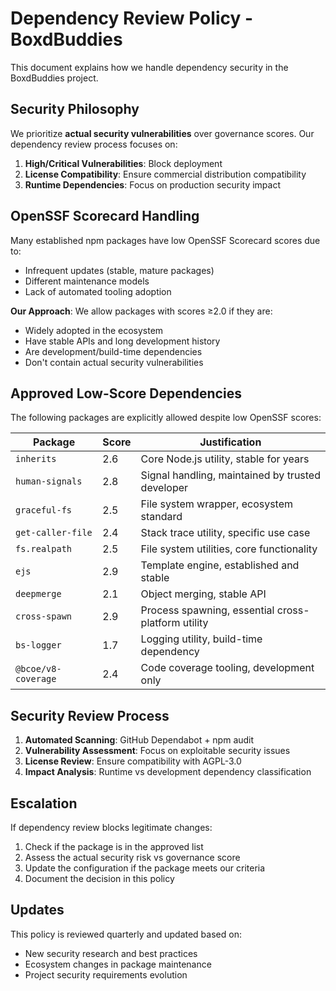 # Dependency Review Policy - BoxdBuddies

This document explains how we handle dependency security in the BoxdBuddies project.

## Security Philosophy

We prioritize **actual security vulnerabilities** over governance scores. Our dependency review process focuses on:

1. **High/Critical Vulnerabilities**: Block deployment
2. **License Compatibility**: Ensure commercial distribution compatibility
3. **Runtime Dependencies**: Focus on production security impact

## OpenSSF Scorecard Handling

Many established npm packages have low OpenSSF Scorecard scores due to:

- Infrequent updates (stable, mature packages)
- Different maintenance models
- Lack of automated tooling adoption

**Our Approach**: We allow packages with scores ≥2.0 if they are:

- Widely adopted in the ecosystem
- Have stable APIs and long development history
- Are development/build-time dependencies
- Don't contain actual security vulnerabilities

## Approved Low-Score Dependencies

The following packages are explicitly allowed despite low OpenSSF scores:

| Package             | Score | Justification                                      |
| ------------------- | ----- | -------------------------------------------------- |
| `inherits`          | 2.6   | Core Node.js utility, stable for years             |
| `human-signals`     | 2.8   | Signal handling, maintained by trusted developer   |
| `graceful-fs`       | 2.5   | File system wrapper, ecosystem standard            |
| `get-caller-file`   | 2.4   | Stack trace utility, specific use case             |
| `fs.realpath`       | 2.5   | File system utilities, core functionality          |
| `ejs`               | 2.9   | Template engine, established and stable            |
| `deepmerge`         | 2.1   | Object merging, stable API                         |
| `cross-spawn`       | 2.9   | Process spawning, essential cross-platform utility |
| `bs-logger`         | 1.7   | Logging utility, build-time dependency             |
| `@bcoe/v8-coverage` | 2.4   | Code coverage tooling, development only            |

## Security Review Process

1. **Automated Scanning**: GitHub Dependabot + npm audit
2. **Vulnerability Assessment**: Focus on exploitable security issues
3. **License Review**: Ensure compatibility with AGPL-3.0
4. **Impact Analysis**: Runtime vs development dependency classification

## Escalation

If dependency review blocks legitimate changes:

1. Check if the package is in the approved list
2. Assess the actual security risk vs governance score
3. Update the configuration if the package meets our criteria
4. Document the decision in this policy

## Updates

This policy is reviewed quarterly and updated based on:

- New security research and best practices
- Ecosystem changes in package maintenance
- Project security requirements evolution
